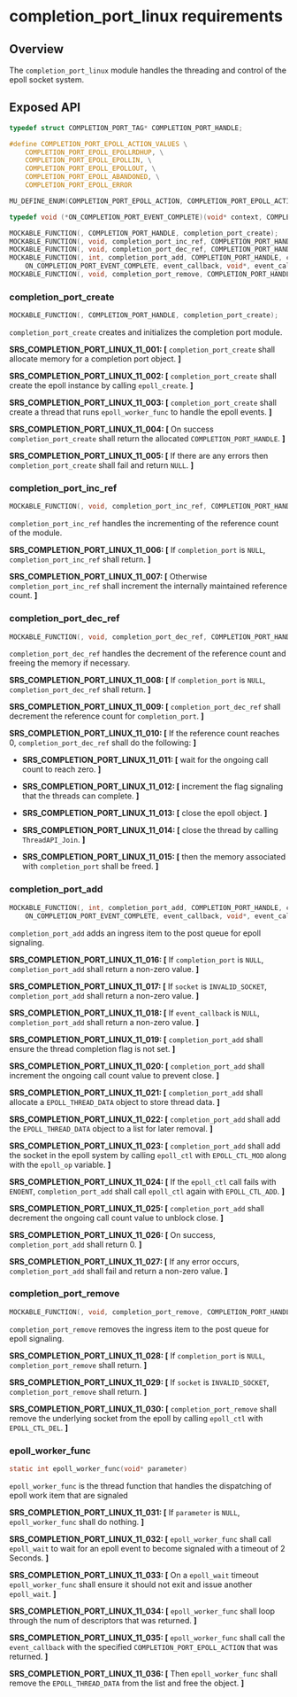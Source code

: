 # completion_port_linux requirements

## Overview

The `completion_port_linux` module handles the threading and control of the epoll socket system.

## Exposed API

```C
typedef struct COMPLETION_PORT_TAG* COMPLETION_PORT_HANDLE;

#define COMPLETION_PORT_EPOLL_ACTION_VALUES \
    COMPLETION_PORT_EPOLL_EPOLLRDHUP, \
    COMPLETION_PORT_EPOLL_EPOLLIN, \
    COMPLETION_PORT_EPOLL_EPOLLOUT, \
    COMPLETION_PORT_EPOLL_ABANDONED, \
    COMPLETION_PORT_EPOLL_ERROR

MU_DEFINE_ENUM(COMPLETION_PORT_EPOLL_ACTION, COMPLETION_PORT_EPOLL_ACTION_VALUES)

typedef void (*ON_COMPLETION_PORT_EVENT_COMPLETE)(void* context, COMPLETION_PORT_EPOLL_ACTION epoll_action);

MOCKABLE_FUNCTION(, COMPLETION_PORT_HANDLE, completion_port_create);
MOCKABLE_FUNCTION(, void, completion_port_inc_ref, COMPLETION_PORT_HANDLE, completion_port);
MOCKABLE_FUNCTION(, void, completion_port_dec_ref, COMPLETION_PORT_HANDLE, completion_port);
MOCKABLE_FUNCTION(, int, completion_port_add, COMPLETION_PORT_HANDLE, completion_port, int, epoll_op, SOCKET_HANDLE, socket,
    ON_COMPLETION_PORT_EVENT_COMPLETE, event_callback, void*, event_callback_ctx);
MOCKABLE_FUNCTION(, void, completion_port_remove, COMPLETION_PORT_HANDLE, completion_port, SOCKET_HANDLE, socket);
```

### completion_port_create

```C
MOCKABLE_FUNCTION(, COMPLETION_PORT_HANDLE, completion_port_create);
```

`completion_port_create` creates and initializes the completion port module.

**SRS_COMPLETION_PORT_LINUX_11_001: [** `completion_port_create` shall allocate memory for a completion port object. **]**

**SRS_COMPLETION_PORT_LINUX_11_002: [** `completion_port_create` shall create the epoll instance by calling `epoll_create`. **]**

**SRS_COMPLETION_PORT_LINUX_11_003: [** `completion_port_create` shall create a thread that runs `epoll_worker_func` to handle the epoll events. **]**

**SRS_COMPLETION_PORT_LINUX_11_004: [** On success `completion_port_create` shall return the allocated `COMPLETION_PORT_HANDLE`. **]**

**SRS_COMPLETION_PORT_LINUX_11_005: [** If there are any errors then `completion_port_create` shall fail and return `NULL`. **]**

### completion_port_inc_ref

```C
MOCKABLE_FUNCTION(, void, completion_port_inc_ref, COMPLETION_PORT_HANDLE, completion_port);
```

`completion_port_inc_ref` handles the incrementing of the reference count of the module.

**SRS_COMPLETION_PORT_LINUX_11_006: [** If `completion_port` is `NULL`, `completion_port_inc_ref` shall return. **]**

**SRS_COMPLETION_PORT_LINUX_11_007: [** Otherwise `completion_port_inc_ref` shall increment the internally maintained reference count. **]**

### completion_port_dec_ref

```C
MOCKABLE_FUNCTION(, void, completion_port_dec_ref, COMPLETION_PORT_HANDLE, completion_port);
```

`completion_port_dec_ref` handles the decrement of the reference count and freeing the memory if necessary.

**SRS_COMPLETION_PORT_LINUX_11_008: [** If `completion_port` is `NULL`, `completion_port_dec_ref` shall return. **]**

**SRS_COMPLETION_PORT_LINUX_11_009: [** `completion_port_dec_ref` shall decrement the reference count for `completion_port`. **]**

**SRS_COMPLETION_PORT_LINUX_11_010: [** If the reference count reaches 0, `completion_port_dec_ref` shall do the following: **]**

- **SRS_COMPLETION_PORT_LINUX_11_011: [** wait for the ongoing call count to reach zero. **]**

- **SRS_COMPLETION_PORT_LINUX_11_012: [** increment the flag signaling that the threads can complete. **]**

- **SRS_COMPLETION_PORT_LINUX_11_013: [** close the epoll object. **]**

- **SRS_COMPLETION_PORT_LINUX_11_014: [** close the thread by calling `ThreadAPI_Join`. **]**

- **SRS_COMPLETION_PORT_LINUX_11_015: [** then the memory associated with `completion_port` shall be freed. **]**

### completion_port_add

```C
MOCKABLE_FUNCTION(, int, completion_port_add, COMPLETION_PORT_HANDLE, completion_port, int, epoll_op, SOCKET_HANDLE, socket,
    ON_COMPLETION_PORT_EVENT_COMPLETE, event_callback, void*, event_callback_ctx);
```

`completion_port_add` adds an ingress item to the post queue for epoll signaling.

**SRS_COMPLETION_PORT_LINUX_11_016: [** If `completion_port` is `NULL`, `completion_port_add` shall return a non-zero value. **]**

**SRS_COMPLETION_PORT_LINUX_11_017: [** If `socket` is `INVALID_SOCKET`, `completion_port_add` shall return a non-zero value. **]**

**SRS_COMPLETION_PORT_LINUX_11_018: [** If `event_callback` is `NULL`, `completion_port_add` shall return a non-zero value. **]**

**SRS_COMPLETION_PORT_LINUX_11_019: [** `completion_port_add` shall ensure the thread completion flag is not set. **]**

**SRS_COMPLETION_PORT_LINUX_11_020: [** `completion_port_add` shall increment the ongoing call count value to prevent close. **]**

**SRS_COMPLETION_PORT_LINUX_11_021: [** `completion_port_add` shall allocate a `EPOLL_THREAD_DATA` object to store thread data. **]**

**SRS_COMPLETION_PORT_LINUX_11_022: [** `completion_port_add` shall add the `EPOLL_THREAD_DATA` object to a list for later removal. **]**

**SRS_COMPLETION_PORT_LINUX_11_023: [** `completion_port_add` shall add the socket in the epoll system by calling `epoll_ctl` with `EPOLL_CTL_MOD` along with the `epoll_op` variable. **]**

**SRS_COMPLETION_PORT_LINUX_11_024: [** If the `epoll_ctl` call fails with `ENOENT`, `completion_port_add` shall call `epoll_ctl` again with `EPOLL_CTL_ADD`. **]**

**SRS_COMPLETION_PORT_LINUX_11_025: [** `completion_port_add` shall decrement the ongoing call count value to unblock close. **]**

**SRS_COMPLETION_PORT_LINUX_11_026: [** On success, `completion_port_add` shall return 0. **]**

**SRS_COMPLETION_PORT_LINUX_11_027: [** If any error occurs, `completion_port_add` shall fail and return a non-zero value. **]**

### completion_port_remove

```C
MOCKABLE_FUNCTION(, void, completion_port_remove, COMPLETION_PORT_HANDLE, completion_port, SOCKET_HANDLE, socket);
```

`completion_port_remove` removes the ingress item to the post queue for epoll signaling.

**SRS_COMPLETION_PORT_LINUX_11_028: [** If `completion_port` is `NULL`, `completion_port_remove` shall return. **]**

**SRS_COMPLETION_PORT_LINUX_11_029: [** If `socket` is `INVALID_SOCKET`, `completion_port_remove` shall return. **]**

**SRS_COMPLETION_PORT_LINUX_11_030: [** `completion_port_remove` shall remove the underlying socket from the epoll by calling `epoll_ctl` with `EPOLL_CTL_DEL`. **]**

### epoll_worker_func

```c
static int epoll_worker_func(void* parameter)
```

`epoll_worker_func` is the thread function that handles the dispatching of epoll work item that are signaled

**SRS_COMPLETION_PORT_LINUX_11_031: [** If `parameter` is `NULL`, `epoll_worker_func` shall do nothing. **]**

**SRS_COMPLETION_PORT_LINUX_11_032: [** `epoll_worker_func` shall call `epoll_wait` to wait for an epoll event to become signaled with a timeout of 2 Seconds. **]**

**SRS_COMPLETION_PORT_LINUX_11_033: [** On a `epoll_wait` timeout `epoll_worker_func` shall ensure it should not exit and issue another `epoll_wait`. **]**

**SRS_COMPLETION_PORT_LINUX_11_034: [** `epoll_worker_func` shall loop through the num of descriptors that was returned. **]**

**SRS_COMPLETION_PORT_LINUX_11_035: [** `epoll_worker_func` shall call the `event_callback` with the specified `COMPLETION_PORT_EPOLL_ACTION` that was returned. **]**

**SRS_COMPLETION_PORT_LINUX_11_036: [** Then `epoll_worker_func` shall remove the `EPOLL_THREAD_DATA` from the list and free the object. **]**
